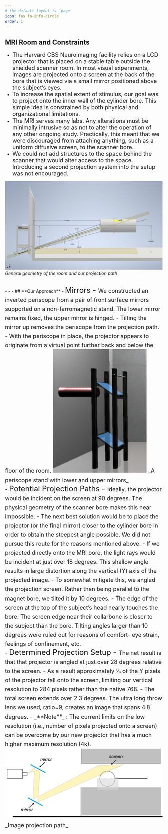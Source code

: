 ```yaml
---
# the default layout is 'page'
icon: fas fa-info-circle
order: 1
---
```


## **MRI Room and Constraints**
<!-- - <span style="font-size: 24px;"> Typical Setup and constraints  -->
- <span style="font-size: 18px;"> The Harvard CBS Neuroimaging facility relies on a LCD projector that is placed  on a stable table outside the shielded scanner room. In most visual experiments, images are projected onto a screen at the back of the bore that is viewed via a small mirror positioned above the subject’s eyes.
- <span style="font-size: 18px;"> To increase the spatial extent of stimulus, our goal was to project onto the inner wall of the cylinder bore. This simple idea is constrained by both physical and organizational limitations.
- <span style="font-size: 18px;"> The MRI serves many labs. Any alterations must be minimally intrusive so as not to alter the operation of any other ongoing study. Practically, this meant that we were discouraged from attaching anything, such as a uniform diffusive screen, to the scanner bore.
- <span style="font-size: 18px;"> We could not add structures to the space behind the scanner that would alter access to the space. Introducing a second projection system into the setup was not encouraged.

![screen hull](/images/mriRoomGeometry.png)
_General geometry of the room and our projection path_

<br>
- - -
## **Our Approach**
- <span style="font-size: 24px;"> Mirrors
    - <span style="font-size: 18px;"> We constructed an inverted periscope from a pair of front surface mirrors supported on a non-ferromagnetic stand. The lower mirror remains fixed, the upper mirror is hinged.
    - <span style="font-size: 18px;"> Tilting the mirror up removes the periscope from the projection path.
    - <span style="font-size: 18px;"> With the periscope in place, the projector appears to originate from a virtual point further back and below the floor of the room.

<img src="/images/mirrorStand.png" alt="mirror stand" width="300">
_A periscope stand with lower and upper mirrors_

<br>
- <span style="font-size: 24px;"> Potential Projection Paths
    - <span style="font-size: 18px;"> Ideally, the projector would be incident on the screen at 90 degrees. The physical geometry of the scanner bore makes this near impossible. 
    - <span style="font-size: 18px;"> The next best solution would be to place the projector (or the final mirror) closer to the cylinder bore in order to obtain the steepest angle possible. We did not pursue this route for the reasons mentioned above.
    - <span style="font-size: 18px;"> If we projected directly onto the MRI bore, the light rays would be incident at just over 18 degrees. This shallow angle results in large distortion along the vertical (Y) axis of the projected image. 
    - <span style="font-size: 18px;"> To somewhat mitigate this, we angled the projection screen. Rather than being parallel to the magnet bore, we tilted it by 10 degrees.
    - <span style="font-size: 18px;"> The edge of the screen at the top of the subject’s head nearly touches the bore. The screen edge near their collarbone is closer to the subject than the bore. Tilting angles larger than 10 degrees were ruled out for reasons of comfort- eye strain, feelings of confinement, etc.


<br>
- <span style="font-size: 24px;"> Determined Projection Setup
    - <span style="font-size: 18px;"> The net result is that that projector is angled at just over 28 degrees relative to the screen.
    - <span style="font-size: 18px;"> As a result approximately 1⁄3 of the Y pixels of the projector fall onto the screen, limiting our vertical resolution to 284 pixels rather than the native 768.
    - <span style="font-size: 18px;"> The total screen extends over 2.3 degrees. The ultra long throw lens we used, ratio=9, creates an image that spans 4.8 degrees.
    - <span style="font-size: 18px;"> _**Note**_ : The current limits on the low resolution (i.e., number of pixels projected onto a screen) can be overcome by our new projector that has a much higher maximum resolution (4k). 

<img src="/images/setup_overall.png" alt="set up schema" width="700">
_Image projection path_